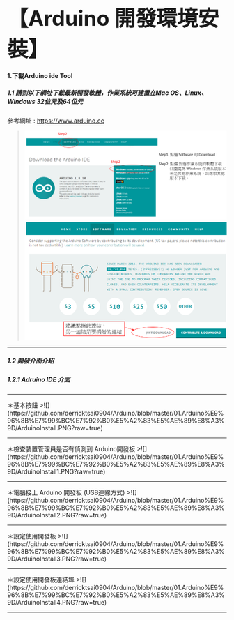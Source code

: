 
<b><font size=32>【Arduino 開發環境安裝】</font></b>

#### 1.下載Arduino ide Tool
##### 1.1 請到以下網址下載最新開發軟體，作業系統可建置在Mac OS、Linux、Windows 32位元及64位元
參考網址 : https://www.arduino.cc
>![](https://github.com/derricktsai0904/Arduino/blob/master/01.Arduino%E9%96%8B%E7%99%BC%E7%92%B0%E5%A2%83%E5%AE%89%E8%A3%9D/Arduino_Download.PNG?raw=true)
>![](https://github.com/derricktsai0904/Arduino/blob/master/01.Arduino%E9%96%8B%E7%99%BC%E7%92%B0%E5%A2%83%E5%AE%89%E8%A3%9D/Arduino_Download2.PNG?raw=true)
<hr>

##### 1.2 開發介面介紹
##### 1.2.1 Adruino IDE 介面

<hr>＊基本按鈕
>![](https://github.com/derricktsai0904/Arduino/blob/master/01.Arduino%E9%96%8B%E7%99%BC%E7%92%B0%E5%A2%83%E5%AE%89%E8%A3%9D/ArduinoInstall.PNG?raw=true)

<hr>＊檢查裝置管理員是否有偵測到 Arduino開發板
>![](https://github.com/derricktsai0904/Arduino/blob/master/01.Arduino%E9%96%8B%E7%99%BC%E7%92%B0%E5%A2%83%E5%AE%89%E8%A3%9D/ArduinoInstall1.PNG?raw=true)

<hr>＊電腦接上 Arduino 開發板 (USB連線方式)
>![](https://github.com/derricktsai0904/Arduino/blob/master/01.Arduino%E9%96%8B%E7%99%BC%E7%92%B0%E5%A2%83%E5%AE%89%E8%A3%9D/ArduinoInstall2.PNG?raw=true)

<hr>＊設定使用開發板
>![](https://github.com/derricktsai0904/Arduino/blob/master/01.Arduino%E9%96%8B%E7%99%BC%E7%92%B0%E5%A2%83%E5%AE%89%E8%A3%9D/ArduinoInstall3.PNG?raw=true)

<hr>＊設定使用開發板連結埠
>![](https://github.com/derricktsai0904/Arduino/blob/master/01.Arduino%E9%96%8B%E7%99%BC%E7%92%B0%E5%A2%83%E5%AE%89%E8%A3%9D/ArduinoInstall4.PNG?raw=true)
<hr>



